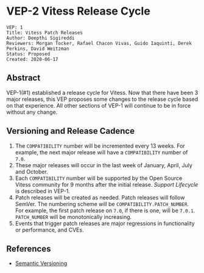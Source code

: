 # VEP-2 Vitess Release Cycle

```
VEP: 1
Title: Vitess Patch Releases
Author: Deepthi Sigireddi
Reviewers: Morgan Tocker, Rafael Chacon Vivas, Guido Iaquinti, Derek Perkins, David Weitzman
Status: Proposed
Created: 2020-06-17
```

## Abstract

VEP-1(#1) established a release cycle for Vitess. Now that there have been 3 major releases, this VEP proposes some changes to the release cycle based on that experience.
All other sections of VEP-1 will continue to be in force without any change.

## Versioning and Release Cadence

1. The `COMPATIBILITY` number will be incremented every 13 weeks. For example, the next major release will have a `COMPATIBILITY` number of `7.0`.
2. These major releases will occur in the last week of January, April, July and October.
3. Each `COMPATIBILITY` number will be supported by the Open Source Vitess community for 9 months after the initial release. _Support Lifecycle_ is described in VEP-1.
4. Patch releases will be created as needed. Patch releases will follow SemVer. The numbering scheme will be `COMPATIBILITY.PATCH_NUMBER`. For example, the first patch release on `7.0`, if there is one, will be `7.0.1`. `PATCH_NUMBER` will be monotonically increasing.
5. Events that trigger patch releases are major regressions in functionality or performance, and CVEs.

## References

* [Semantic Versioning](https://semver.org/)






